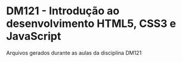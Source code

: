 # DM121 - Introdução ao desenvolvimento HTML5, CSS3 e JavaScript

Arquivos gerados durante as aulas da disciplina DM121
